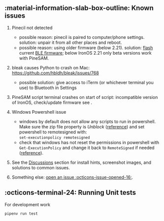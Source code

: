 
## :material-information-slab-box-outline: Known issues

1. Pinecil not detected
    * possible reason: pinecil is paired to computer/phone settings. solution: unpair it from all other places and reboot.
    * possible reason: using older firmware (below 2.21). solution: [flash](https://github.com/Spagett1/PineFlash) current [BLE firmware](https://github.com/Ralim/IronOS/releases); below IronOS 2.21 only beta versions work with PineSAM.

2. bleak causes Python to crash on Mac: https://github.com/hbldh/bleak/issues/768
    * possible solution: give access to iTerm (or whichever terminal you use) to Bluetooth in Settings

3. PineSAM script terminal crashes on start of script: incompatible version of IronOS, check/update firmware see [](https://wiki.pine64.org/wiki/Pinecil_Firmware#Update_V2:_Windows).

4. Windows Powershell issue
    * windows by default does not allow any scripts to run in powershell. Make sure the zip file property is _Unblock_ ([reference](https://github.com/builder555/PineSAM/discussions/106#discussion-4960445)) and set powershell to remotesigned with:<br/>
    `set-executionpolicy remotesigned`
    * check that windows has not reset the permissions in powershell with `Get-ExecutionPolicy` and change it back to `RemoteSigned` if needed ([reference](https://lazyadmin.nl/powershell/running-scripts-is-disabled-on-this-system/)).
  
5. See the [Discussions](https://github.com/builder555/PineSAM/discussions) section for install hints, screenshot images, and solutions to common issues.

6. Something else: [open an issue :octicons-issue-opened-16:](https://github.com/builder555/PineSAM/issues).

## :octicons-terminal-24: Running Unit tests
For development work
```shell title="Run inside 'backend' folder"
pipenv run test
```